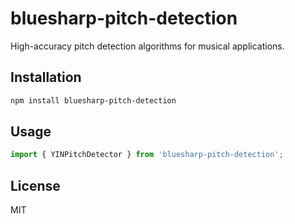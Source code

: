 # bluesharp-pitch-detection

High-accuracy pitch detection algorithms for musical applications.

## Installation

```bash
npm install bluesharp-pitch-detection
```

## Usage

```js
import { YINPitchDetector } from 'bluesharp-pitch-detection';
```

## License

MIT
